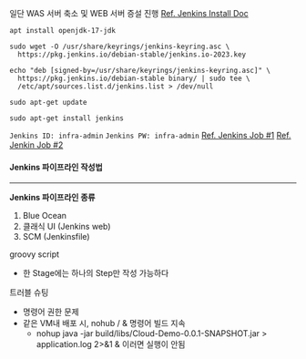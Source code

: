 일단 WAS 서버 축소 및 WEB 서버 증설 진행
[Ref. Jenkins Install Doc](https://www.jenkins.io/doc/book/installing/linux/)
```
apt install openjdk-17-jdk

sudo wget -O /usr/share/keyrings/jenkins-keyring.asc \
  https://pkg.jenkins.io/debian-stable/jenkins.io-2023.key
  
echo "deb [signed-by=/usr/share/keyrings/jenkins-keyring.asc]" \
  https://pkg.jenkins.io/debian-stable binary/ | sudo tee \
  /etc/apt/sources.list.d/jenkins.list > /dev/null
  
sudo apt-get update

sudo apt-get install jenkins
```
`Jenkins ID: infra-admin`
`Jenkins PW: infra-admin`
[Ref. Jenkins Job #1](https://thalals.tistory.com/424)
[Ref. Jenkin Job #2](https://onethejay.tistory.com/149)

#### Jenkins 파이프라인 작성법
---
**Jenkins 파이프라인 종류**
1. Blue Ocean
2. 클래식 UI (Jenkins web)
3. SCM (Jenkinsfile)

groovy script
- 한 Stage에는 하나의 Step만 작성 가능하다

트러블 슈팅
- 명령어 권한 문제
- 같은 VM내 배포 시, nohub / & 명령어 빌드 지속
	- nohup java -jar build/libs/Cloud-Demo-0.0.1-SNAPSHOT.jar > application.log 2>&1 & 이러면 실행이 안됨